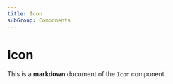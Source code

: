 ```yaml
---
title: Icon
subGroup: Components
---
```


# Icon

This is a **markdown** document of the `Icon` component.

<Demo src="./demos/demo1.tsx" />

<TsInfo src="./index.tsx" name="IconProps" />
